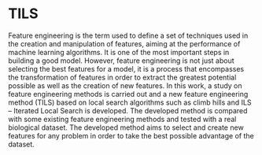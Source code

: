 # TILS

Feature engineering is the term used to define a set of techniques used in the creation and manipulation of features, aiming at the performance of machine learning algorithms. It is one of the most important steps in building a good model. However, feature engineering is not just about selecting the best features for a model, it is a process that encompasses the transformation of features in order to extract the greatest potential possible as well as the creation of new features.
In this work, a study on feature engineering methods is carried out and a new feature engineering method (TILS) based on local search algorithms such as climb hills and ILS – Iterated Local Search is developed. The developed method is compared with some existing feature engineering methods and tested with a real biological dataset. The developed method aims to select and create new features for any problem in order to take the best possible advantage of the dataset.
